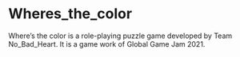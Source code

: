 # Wheres_the_color
Where’s the color is a role-playing puzzle game developed by Team No_Bad_Heart. It is a game work of Global Game Jam 2021.
